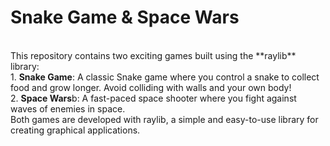 # Snake Game & Space Wars
<br>
This repository contains two exciting games built using the **raylib** library:
<br>
1. <b>Snake Game</b>: A classic Snake game where you control a snake to collect food and grow longer. Avoid colliding with walls and your own body! <br>
2. <b>Space Wars</b>b: A fast-paced space shooter where you fight against waves of enemies in space.
<br>
Both games are developed with raylib, a simple and easy-to-use library for creating graphical applications.
